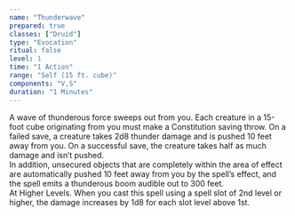 ```yaml
---
name: "Thunderwave"
prepared: true
classes: ["Druid"]
type: "Evocation"
ritual: false
level: 1
time: "1 Action"
range: "Self (15 ft. cube)"
components: "V,S"
duration: "1 Minutes"
---
```

A wave of thunderous force sweeps out from you. Each creature in a 15-foot cube originating from you must make a
Constitution saving throw. On a failed save, a creature takes 2d8 thunder damage and is pushed 10 feet away from you.
On a successful save, the creature takes half as much damage and isn’t pushed.
</br>
In addition, unsecured objects
that are completely within the area of effect are automatically pushed 10 feet away from you by the spell’s effect,
and the spell emits a thunderous boom audible out to 300 feet.
</br>
At Higher Levels. When you cast this spell using
a spell slot of 2nd level or higher, the damage increases by 1d8 for each slot level above 1st.
